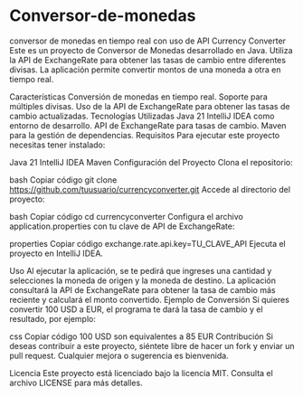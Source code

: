 # Conversor-de-monedas
conversor de monedas en tiempo real con uso de API
Currency Converter
Este es un proyecto de Conversor de Monedas desarrollado en Java. Utiliza la API de ExchangeRate para obtener las tasas de cambio entre diferentes divisas. La aplicación permite convertir montos de una moneda a otra en tiempo real.

Características
Conversión de monedas en tiempo real.
Soporte para múltiples divisas.
Uso de la API de ExchangeRate para obtener las tasas de cambio actualizadas.
Tecnologías Utilizadas
Java 21
IntelliJ IDEA como entorno de desarrollo.
API de ExchangeRate para tasas de cambio.
Maven para la gestión de dependencias.
Requisitos
Para ejecutar este proyecto necesitas tener instalado:

Java 21
IntelliJ IDEA
Maven
Configuración del Proyecto
Clona el repositorio:

bash
Copiar código
git clone https://github.com/tuusuario/currencyconverter.git
Accede al directorio del proyecto:

bash
Copiar código
cd currencyconverter
Configura el archivo application.properties con tu clave de API de ExchangeRate:

properties
Copiar código
exchange.rate.api.key=TU_CLAVE_API
Ejecuta el proyecto en IntelliJ IDEA.

Uso
Al ejecutar la aplicación, se te pedirá que ingreses una cantidad y selecciones la moneda de origen y la moneda de destino.
La aplicación consultará la API de ExchangeRate para obtener la tasa de cambio más reciente y calculará el monto convertido.
Ejemplo de Conversión
Si quieres convertir 100 USD a EUR, el programa te dará la tasa de cambio y el resultado, por ejemplo:

css
Copiar código
100 USD son equivalentes a 85 EUR
Contribución
Si deseas contribuir a este proyecto, siéntete libre de hacer un fork y enviar un pull request. Cualquier mejora o sugerencia es bienvenida.

Licencia
Este proyecto está licenciado bajo la licencia MIT. Consulta el archivo LICENSE para más detalles.
